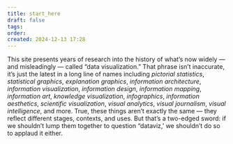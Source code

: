 ```yaml
---
title: start_here
draft: false
tags: 
order: 
created: 2024-12-13 17:28
---
```

This site presents years of research into the history of what’s now widely — and misleadingly — called “data visualization.” That phrase isn’t inaccurate, it’s just the latest in a long line of names including *pictorial statistics*, *statistical graphics*, *explanation graphics*, *information architecture*, *information visualization*, *information design*, *information mapping*, *information art*, *knowledge visualization*, *infographics*, *information aesthetics*, *scientific visualization*, *visual analytics*, *visual journalism*, *visual intelligence*, and more. True, these things aren’t exactly the same — they reflect different stages, contexts, and uses. But that’s a two-edged sword: if we shouldn’t lump them together to question “dataviz,’ we shouldn’t do so to applaud it either. 



